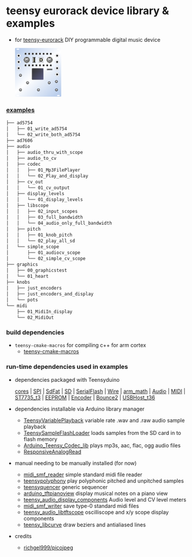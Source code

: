 # teensy eurorack device library & examples 
* for [teensy-eurorack](https://github.com/newdigate/teensy-eurorack) DIY programmable digital music device

  <img src='https://github.com/newdigate/teensy-eurorack/raw/master/hardware/images/teensy-eurorack.svg' width='125px'/>

### [examples](examples)
```
├── ad5754
│   ├── 01_write_ad5754
│   └── 02_write_both_ad5754
├── ad7606
├── audio
│   ├── audio_thru_with_scope
│   ├── audio_to_cv
│   ├── codec
│   │   ├── 01_Mp3FilePlayer
│   │   └── 02_Play_and_display
│   ├── cv_out
│   │   └── 01_cv_output
│   ├── display_levels
│   │   └── 01_display_levels
│   ├── libscope
│   │   ├── 02_input_scopes
│   │   ├── 03_full_bandwidth
│   │   └── 04_audio_only_full_bandwidth
│   ├── pitch
│   │   ├── 01_knob_pitch
│   │   └── 02_play_all_sd
│   └── simple_scope
│       ├── 01_audiocv_scope
│       └── 02_simple_cv_scope
├── graphics
│   ├── 00_graphicstest
│   └── 01_heart
├── knobs
│   ├── just_encoders
│   ├── just_encoders_and_display
│   └── pots
└── midi
    ├── 01_MidiIn_display
    └── 02_MidiOut
```

### build dependencies
* ```teensy-cmake-macros``` for compiling c++ for arm cortex
  * [teensy-cmake-macros](https://github.com/newdigate/teensy-cmake-macros)

### run-time dependencies used in examples
* dependencies packaged with Teensyduino

  [cores](https://github.com/PaulStoffregen/cores.git)
| 
[SPI](https://github.com/PaulStoffregen/SPI.git)
| 
[SdFat](https://github.com/greiman/SdFat.git) 
| 
[SD](https://github.com/PaulStoffregen/SD.git)
| 
[SerialFlash](https://github.com/PaulStoffregen/SerialFlash.git)
| 
[Wire](https://github.com/PaulStoffregen/Wire.git)
| 
[arm_math](https://github.com/PaulStoffregen/arm_math.git)
| 
[Audio](https://github.com/PaulStoffregen/Audio.git)
| 
[MIDI](https://github.com/PaulStoffregen/MIDI)
| 
[ST7735_t3](https://github.com/PaulStoffregen/ST7735_t3.git)
| 
[EEPROM](https://github.com/PaulStoffregen/EEPROM.git)
| 
[Encoder](https://github.com/PaulStoffregen/Encoder.git)
| 
[Bounce2](https://github.com/thomasfredericks/Bounce2.git)
| 
[USBHost_t36](https://github.com/PaulStoffregen/USBHost_t36.git)

* dependencies installable via Arduino library manager
  * [TeensyVariablePlayback](https://github.com/newdigate/teensy-variable-playback.git) variable rate .wav and .raw audio sample playback
  * [TeensySampleFlashLoader](https://github.com/newdigate/teensy-sample-flashloader.git) loads samples from the SD card in to flash memory
  * [Arduino_Teensy_Codec_lib](https://github.com/FrankBoesing/Arduino-Teensy-Codec-lib.git) plays mp3s, aac, flac, ogg audio files 
  * [ResponsiveAnalogRead](https://github.com/dxinteractive/ResponsiveAnalogRead.git)

* manual needing to be manually installed (for now)
  * [midi_smf_reader](https://github.com/newdigate/midi-smf-reader.git) simple standard midi file reader 
  * [teensypolyphony](https://github.com/newdigate/teensy-polyphony.git) play polyphonic pitched and unpitched samples
  * [teensyquencer](https://github.com/newdigate/teensy-quencer.git) generic sequencer
  * [arduino_tftpianoview](https://github.com/newdigate/arduino-tftpianoview.git) display musical notes on a piano view
  * [teensy_audio_display_components](https://github.com/newdigate/teensy-audio-display-components.git) Audio level and CV level meters 
  * [midi_smf_writer](https://github.com/newdigate/midi-smf-writer.git) save type-0 standard midi files
  * [teensy_audio_libtftscope](https://github.com/newdigate/teensy-audio-libtftscope) oscilliscope and x/y scope display components
  * [teensy_libcurve](https://github.com/newdigate/teensy-libcurve.git) draw beziers and antialiased lines

* credits 
  * [richgel999/picojpeg](https://github.com/richgel999/picojpeg)
